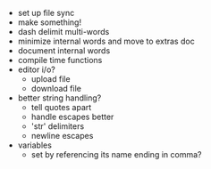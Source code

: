 - set up file sync
- make something!
- dash delimit multi-words
- minimize internal words and move to extras doc
- document internal words
- compile time functions
- editor i/o?
  - upload file
  - download file
- better string handling?
  - tell quotes apart
  - handle escapes better
  - 'str' delimiters
  - newline escapes
- variables
  - set by referencing its name ending in comma?